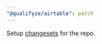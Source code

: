 ```yaml
---
"@qualifyze/airtable": patch
---
```


Setup [changesets](https://github.com/atlassian/changesets) for the repo.
